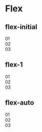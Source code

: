 <script setup>
import Box from './Box.vue'
import Container from './Container.vue'
import WidthController from './WidthController.vue'

const exampleClasses = 'p-4 rounded-2 text-white flex items-center justify-center'
</script>

# Flex

## flex-initial

<width-controller>
  <container>
    <box striped class="flex gap-4" fg-color="rgba(2,132,199, 0.5)">
      <div class="w-14 flex-none bg-sky-300" :class="exampleClasses">01</div>
      <div class="w-64 flex-initial bg-sky-600" :class="exampleClasses">02</div>
      <div class="w-32 flex-initial bg-sky-600" :class="exampleClasses">03</div>
    </box>
  </container>
</width-controller>

## flex-1

<width-controller>
  <container>
    <box striped class="flex gap-4" fg-color="rgba(2,132,199, 0.5)">
      <div class="w-14 flex-none bg-sky-300" :class="exampleClasses">01</div>
      <div class="w-64 flex-1 bg-sky-600" :class="exampleClasses">02</div>
      <div class="w-32 flex-1 bg-sky-600" :class="exampleClasses">03</div>
    </box>
  </container>
</width-controller>

## flex-auto

<width-controller>
  <container>
    <box striped class="flex gap-4" fg-color="rgba(2,132,199, 0.5)">
      <div class="w-14 flex-none bg-sky-300" :class="exampleClasses">01</div>
      <div class="w-64 flex-auto bg-sky-600" :class="exampleClasses">02</div>
      <div class="w-32 flex-auto bg-sky-600" :class="exampleClasses">03</div>
    </box>
  </container>
</width-controller>
